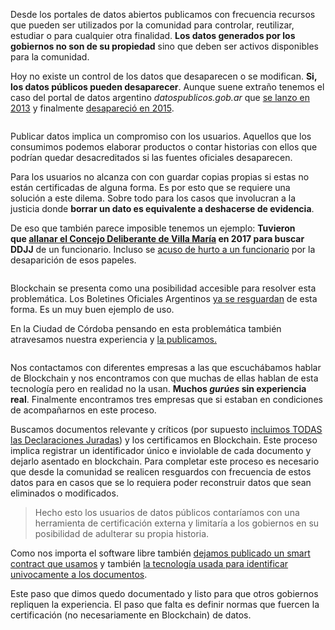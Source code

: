 <html><body><p>Desde los portales de datos abiertos publicamos con frecuencia recursos que pueden ser utilizados por la comunidad para controlar, reutilizar, estudiar o para cualquier otra finalidad. <strong>Los datos generados por los gobiernos no son de su propiedad</strong> sino que deben ser activos disponibles para la comunidad. </p>
<p>Hoy no existe un control de los datos que desaparecen o se modifican. <strong>Si, los datos públicos pueden desaparecer</strong>. Aunque suene extraño tenemos el caso del portal de datos argentino <em>datospublicos.gob.ar</em> que <a href="https://www.lanacion.com.ar/1607724-el-gobierno-creo-el-sistema-nacional-de-datos-publicos-para-acceder-a-informacion-oficial">se lanzo en 2013</a> y finalmente <a href="http://www.diarioalfil.com.ar/2015/07/20/por-que-desaparecio-datospublicos-gob-ar/">desapareció en 2015</a>. </p>

<!-- wp:image {"id":494} -->
<figure class="wp-block-image"><img src="/blog/wp-content/uploads/2018/12/Selecci%C3%B3n_1307.png" alt="" class="wp-image-494"></figure>
<!-- /wp:image -->

<!-- wp:paragraph -->
<p>Publicar datos implica un compromiso con los usuarios. Aquellos que los consumimos podemos elaborar productos o contar historias con ellos que podrían quedar desacreditados si las fuentes oficiales desaparecen.</p>
<!-- /wp:paragraph -->

<!-- wp:paragraph -->
<p>Para los usuarios no alcanza con con guardar copias propias si estas no están certificadas de alguna forma. Es por esto que se requiere una solución a este dilema. Sobre todo para los casos que involucran a la justicia donde <strong>borrar un dato es equivalente a deshacerse de evidencia</strong>.</p>
<!-- /wp:paragraph -->

<!-- wp:paragraph -->
<p>De eso que también parece imposible tenemos un ejemplo: <strong>Tuvieron que </strong><a href="https://www.cadena3.com/noticias/politica-economia/por-declaraciones-juradas-accastello-allanan-concejo_21350"><strong>allanar el Concejo Deliberante de Villa María</strong></a><strong> en 2017 para buscar DDJJ</strong> de un funcionario. Incluso se <a href="https://www.eldiariocba.com.ar/imputaron-a-un-exempleado-de-la-auditoria-por-las-dd-jj-de-accastello/">acuso de hurto a un funcionario</a> por la desaparición de esos papeles.</p>
<!-- /wp:paragraph -->

<!-- wp:image {"id":495} -->
<figure class="wp-block-image"><img src="/blog/wp-content/uploads/2018/12/image-1-1024x239.png" alt="" class="wp-image-495"></figure>
<!-- /wp:image -->

<!-- wp:paragraph -->
<p>Blockchain se presenta como una posibilidad accesible para resolver esta problemática. Los Boletines Oficiales Argentinos <a href="https://www.boletinoficial.gob.ar/#!estatica/certificacionBlockchain">ya se resguardan</a> de esta forma. Es un muy buen ejemplo de uso.</p>
<!-- /wp:paragraph -->

<!-- wp:paragraph -->
<p>En la Ciudad de Córdoba pensando en esta problemática también atravesamos nuestra experiencia y <a href="https://gobiernoabierto.cordoba.gob.ar/blockchain/">la publicamos.</a> </p>
<!-- /wp:paragraph -->

<!-- wp:image {"id":496} -->
<figure class="wp-block-image"><img src="/blog/wp-content/uploads/2018/12/image-2-1024x285.png" alt="" class="wp-image-496"></figure>
<!-- /wp:image -->

<!-- wp:paragraph -->
<p>Nos contactamos con diferentes empresas a las que escuchábamos hablar de Blockchain y nos encontramos con que muchas de ellas hablan de esta tecnología pero en realidad no la usan. <strong>Muchos </strong><em><strong>gurúes</strong></em><strong> sin experiencia real</strong>. Finalmente encontramos tres empresas que si estaban en condiciones de acompañarnos en este proceso. </p>
<!-- /wp:paragraph -->

<!-- wp:paragraph -->
<p>Buscamos documentos relevante y críticos (por supuesto <a href="https://gobiernoabierto.cordoba.gob.ar/blockchain/documento-en-blockchain/09ce8ae4-fa36-4db9-81f8-ee0be2a63ed6">incluimos TODAS las Declaraciones Juradas</a>) y los certificamos en Blockchain. Este proceso implica registrar un identificador único e inviolable de cada documento y dejarlo asentado en blockchain. Para completar este proceso es necesario que desde la comunidad se realicen resguardos con frecuencia de estos datos para en casos que se lo requiera poder reconstruir datos que sean eliminados o modificados.</p>
<!-- /wp:paragraph -->

<!-- wp:quote -->
<blockquote class="wp-block-quote"><p>Hecho esto los usuarios de datos públicos contaríamos con una herramienta de certificación externa y limitaría a los gobiernos en su posibilidad de adulterar su propia historia.</p></blockquote>
<!-- /wp:quote -->

<!-- wp:paragraph -->
<p>Como nos importa el software libre también <a href="https://github.com/ModernizacionMuniCBA/smart-contract-para-certificar-datos-en-blockchain">dejamos publicado un smart contract que usamos</a> y también <a href="https://github.com/ModernizacionMuniCBA/hashear-documentos">la tecnología usada para identificar univocamente a los documentos</a>.</p>
<!-- /wp:paragraph -->

<!-- wp:paragraph -->
<p>Este paso que dimos quedo documentado y listo para que otros gobiernos repliquen la experiencia. El paso que falta es definir normas que fuercen la certificación (no necesariamente en Blockchain) de datos.</p>
<!-- /wp:paragraph --></body></html>